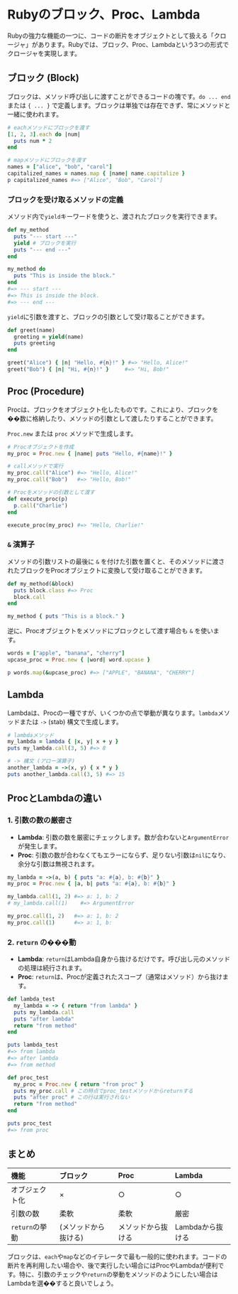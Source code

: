 
# Rubyのブロック、Proc、Lambda

Rubyの強力な機能の一つに、コードの断片をオブジェクトとして扱える「クロージャ」があります。Rubyでは、ブロック、Proc、Lambdaという3つの形式でクロージャを実現します。

## ブロック (Block)

ブロックは、メソッド呼び出しに渡すことができるコードの塊です。`do ... end` または `{ ... }` で定義します。ブロックは単独では存在できず、常にメソッドと一緒に使われます。

```ruby
# eachメソッドにブロックを渡す
[1, 2, 3].each do |num|
  puts num * 2
end

# mapメソッドにブロックを渡す
names = ["alice", "bob", "carol"]
capitalized_names = names.map { |name| name.capitalize }
p capitalized_names #=> ["Alice", "Bob", "Carol"]
```

### ブロックを受け取るメソッドの定義

メソッド内で`yield`キーワードを使うと、渡されたブロックを実行できます。

```ruby
def my_method
  puts "--- start ---"
  yield # ブロックを実行
  puts "--- end ---"
end

my_method do
  puts "This is inside the block."
end
#=> --- start ---
#=> This is inside the block.
#=> --- end ---
```

`yield`に引数を渡すと、ブロックの引数として受け取ることができます。

```ruby
def greet(name)
  greeting = yield(name)
  puts greeting
end

greet("Alice") { |n| "Hello, #{n}!" } #=> "Hello, Alice!"
greet("Bob") { |n| "Hi, #{n}!" }     #=> "Hi, Bob!"
```

## Proc (Procedure)

Procは、ブロックをオブジェクト化したものです。これにより、ブロックを��数に格納したり、メソッドの引数として渡したりすることができます。

`Proc.new` または `proc` メソッドで生成します。

```ruby
# Procオブジェクトを作成
my_proc = Proc.new { |name| puts "Hello, #{name}!" }

# callメソッドで実行
my_proc.call("Alice") #=> "Hello, Alice!"
my_proc.call("Bob")   #=> "Hello, Bob!"

# Procをメソッドの引数として渡す
def execute_proc(p)
  p.call("Charlie")
end

execute_proc(my_proc) #=> "Hello, Charlie!"
```

### `&` 演算子

メソッドの引数リストの最後に `&` を付けた引数を置くと、そのメソッドに渡されたブロックをProcオブジェクトに変換して受け取ることができます。

```ruby
def my_method(&block)
  puts block.class #=> Proc
  block.call
end

my_method { puts "This is a block." }
```

逆に、Procオブジェクトをメソッドにブロックとして渡す場合も `&` を使います。

```ruby
words = ["apple", "banana", "cherry"]
upcase_proc = Proc.new { |word| word.upcase }

p words.map(&upcase_proc) #=> ["APPLE", "BANANA", "CHERRY"]
```

## Lambda

Lambdaは、Procの一種ですが、いくつかの点で挙動が異なります。`lambda`メソッドまたは `->` (stab) 構文で生成します。

```ruby
# lambdaメソッド
my_lambda = lambda { |x, y| x + y }
puts my_lambda.call(3, 5) #=> 8

# -> 構文 (アロー演算子)
another_lambda = ->(x, y) { x * y }
puts another_lambda.call(3, 5) #=> 15
```

## ProcとLambdaの違い

### 1. 引数の数の厳密さ

- **Lambda**: 引数の数を厳密にチェックします。数が合わないと`ArgumentError`が発生します。
- **Proc**: 引数の数が合わなくてもエラーにならず、足りない引数は`nil`になり、余分な引数は無視されます。

```ruby
my_lambda = ->(a, b) { puts "a: #{a}, b: #{b}" }
my_proc = Proc.new { |a, b| puts "a: #{a}, b: #{b}" }

my_lambda.call(1, 2) #=> a: 1, b: 2
# my_lambda.call(1)    #=> ArgumentError

my_proc.call(1, 2)   #=> a: 1, b: 2
my_proc.call(1)      #=> a: 1, b:
```

### 2. `return` の���動

- **Lambda**: `return`はLambda自身から抜けるだけです。呼び出し元のメソッドの処理は続行されます。
- **Proc**: `return`は、Procが定義されたスコープ（通常はメソッド）から抜けます。

```ruby
def lambda_test
  my_lambda = -> { return "from lambda" }
  puts my_lambda.call
  puts "after lambda"
  return "from method"
end

puts lambda_test
#=> from lambda
#=> after lambda
#=> from method

def proc_test
  my_proc = Proc.new { return "from proc" }
  puts my_proc.call # この時点でproc_testメソッドからreturnする
  puts "after proc" # この行は実行されない
  return "from method"
end

puts proc_test
#=> from proc
```

## まとめ

| 機能 | ブロック | Proc | Lambda |
| :--- | :--- | :--- | :--- |
| オブジェクト化 | × | ○ | ○ |
| 引数の数 | 柔軟 | 柔軟 | 厳密 |
| `return`の挙動 | (メソッドから抜ける) | メソッドから抜ける | Lambdaから抜ける |

ブロックは、`each`や`map`などのイテレータで最も一般的に使われます。コードの断片を再利用したい場合や、後で実行したい場合にはProcやLambdaが便利です。特に、引数のチェックや`return`の挙動をメソッドのようにしたい場合はLambdaを選��すると良いでしょう。
